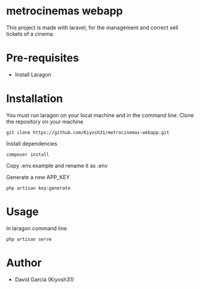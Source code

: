 # metrocinemas webapp

This project is made with laravel, for the management and correct sell tickets of a cinema.

# Pre-requisites

- Install Laragon

# Installation
You must run laragon on your local machine and in the command line:
Clone the repository on your machine
```
git clone https://github.com/Kiyosh31/metrocinemas-webapp.git
```

Install dependencies
```
composer install 
```

Copy .env.example and rename it as .env

Generate a new APP_KEY
```
php artisan key:generate
```


# Usage

In laragon command line

```
php artisan serve
```

# Author
* David Garcia (Kiyosh31)
